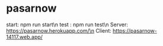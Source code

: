 # pasarnow
start: npm run start\n
test : npm run test\n
Server: https://pasarnow.herokuapp.com/\n
Client: https://pasarnow-14117.web.app/
